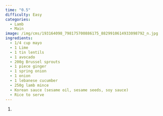 ```yaml
---
time: "0.5"
difficulty: Easy
categories:
  - Lamb
  - Main
image: /img/cms/193164098_798175700886175_8829910614933098792_n.jpg
ingredients:
  - 1/4 cup mayo
  - 1 Lime
  - 1 tin lentils
  - 1 avocado
  - 200g Brussel sprouts
  - 1 piece ginger
  - 1 spring onion
  - 1 onion
  - 1 lebanese cucumber
  - 250g lamb mince
  - Korean sauce (sesame oil, sesame seeds, soy sauce)
  - Rice to serve
---
```

1. 